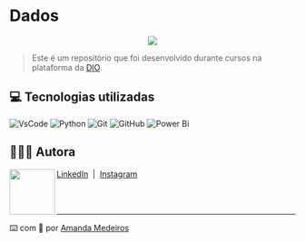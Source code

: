 # Dados

<p align="center">
  <img
    src="https://bdasolutions.com.br/wp-content/uploads/2019/11/descubra-como-transformar-a-analise-de-dados-em-ideias-criativas_miniatura.jpg" 
  />
</p>

> Este é um repositório que foi desenvolvido durante cursos na plataforma da [DIO](https://dio.me).

## 💻 Tecnologias utilizadas 
![VsCode](https://img.shields.io/badge/VSCode-0078D4?style=for-the-badge&logo=visual%20studio%20code&logoColor=white)
![Python](https://img.shields.io/badge/Python-FFD43B?style=for-the-badge&logo=python&logoColor=blue)
![Git](https://img.shields.io/badge/git-%23F05033.svg?style=for-the-badge&logo=git&logoColor=white)
![GitHub](https://img.shields.io/badge/github-%23121011.svg?style=for-the-badge&logo=github&logoColor=white)
![Power Bi](https://img.shields.io/badge/power_bi-F2C811?style=for-the-badge&logo=powerbi&logoColor=black)

## 👩🏽‍💻 Autora

<p>
    <img 
      align=left 
      margin=10 
      width=80 
      src="https://avatars.githubusercontent.com/u/149709202?v=4"
    />
    <a href="https://www.linkedin.com/in/iamandamedeiros">LinkedIn</a>
&nbsp;|&nbsp;
    <a href="https://www.instagram.com/iamandamedeiros/">
    Instagram</a>
&nbsp;&nbsp;</p>
</p>
<br/><br/>
<p>

---

⌨️ com 💖 por [Amanda Medeiros](https://github.com/iamandamedeiros)
